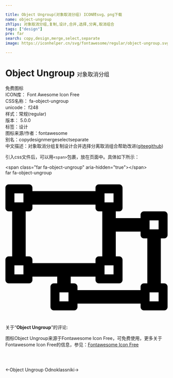 ```yaml
---

title: Object Ungroup(对象取消分组) ICON转svg、png下载
name: object-ungroup
zhTips: 对象取消分组,复制,设计,合并,选择,分离,取消组合
tags: ["design"]
pre: far
search: copy,design,merge,select,separate
image: https://iconhelper.cn/svg/fontawesome/regular/object-ungroup.svg

---
```


# Object Ungroup  <small style="font-size: 60%;font-weight: 100">对象取消分组</small>


<div class="detail-page">
<p>
<span><span class="badge-success badge">免费图标</span> </span>
<br/>
<span>
ICON库：
<span class="badge-secondary badge">Font Awesome Icon Free</span> 
</span>
<br/>
<span>
CSS名称：
<span class="badge-secondary badge">fa-object-ungroup</span> 
</span>
<br/>
<span>
unicode：
<span class="badge-secondary badge">f248</span> 
<copy-btn content='f248' btn-title=""></copy-btn>
<copy-btn :content='String.fromCodePoint(parseInt("f248", 16))' btn-title="复制U"></copy-btn>
</span><br/><span>样式：<span class="badge-light badge">常规(regular)</span></span>
<br/>
<span>
版本：
<span class="badge-secondary badge">5.0.0</span> 
</span><br/><span>标签：<span class="badge-light badge"><router-link to="/tags/design.html">设计</router-link></span></span>
<br/>
<span>图标来源/作者：<span class="badge-light badge">fontawesome</span></span> 
<br/>
<span>别名：<span class="badge-light badge">copy</span><span class="badge-light badge">design</span><span class="badge-light badge">merge</span><span class="badge-light badge">select</span><span class="badge-light badge">separate</span></span><br/><span class="zh-detail">中文描述：<span class="badge-primary badge">对象取消分组</span><span class="badge-primary badge">复制</span><span class="badge-primary badge">设计</span><span class="badge-primary badge">合并</span><span class="badge-primary badge">选择</span><span class="badge-primary badge">分离</span><span class="badge-primary badge">取消组合</span><span class="help-link"><span>帮助改进</span>(<a href="https://gitee.com/liuwave/icon-helper/edit/master/json/fontawesome/regular/object-ungroup.json" target="_blank" rel="noopener noreferrer">gitee</a><a href="https://github.com/liuwave/icon-helper/edit/master/json/fontawesome/regular/object-ungroup.json" target="_blank" rel="noopener noreferrer">github</a></span>)</span><br/>
</p>
</div>
<div class="alert alert-dark">
  <i class="far fa-object-ungroup fa-xs"></i>
  <i class="far fa-object-ungroup fa-sm"></i>
  <i class="far fa-object-ungroup fa-lg"></i>
  <i class="far fa-object-ungroup fa-2x"></i>
  <i class="far fa-object-ungroup fa-3x"></i>
  <i class="far fa-object-ungroup fa-5x"></i>
  <i class="far fa-object-ungroup fa-7x"></i>
</div>
<div>
  <p>引入css文件后，可以用<code>&lt;span&gt;</code>包裹，放在页面中。具体如下所示：    
  </p>
  <div class="alert alert-primary" style="font-size: 14px">
    &lt;span class="far fa-object-ungroup" aria-hidden="true"&gt;&lt;/span&gt;
    <copy-btn content='<span class="far fa-object-ungroup" aria-hidden="true"></span>'></copy-btn>
  </div>
  <div class="alert alert-secondary">
    <i class="far fa-object-ungroup"
    style="font-size: 24px"
    aria-hidden="true"></i> far fa-object-ungroup
    <copy-btn content="far fa-object-ungroup" btn-title="复制图标名称"></copy-btn>
  </div>
</div>
<div id="svg" class="svg-wrap">
<svg xmlns="http://www.w3.org/2000/svg" viewBox="0 0 576 512"><path d="M564 224c6.627 0 12-5.373 12-12v-72c0-6.627-5.373-12-12-12h-72c-6.627 0-12 5.373-12 12v12h-88v-24h12c6.627 0 12-5.373 12-12V44c0-6.627-5.373-12-12-12h-72c-6.627 0-12 5.373-12 12v12H96V44c0-6.627-5.373-12-12-12H12C5.373 32 0 37.373 0 44v72c0 6.627 5.373 12 12 12h12v160H12c-6.627 0-12 5.373-12 12v72c0 6.627 5.373 12 12 12h72c6.627 0 12-5.373 12-12v-12h88v24h-12c-6.627 0-12 5.373-12 12v72c0 6.627 5.373 12 12 12h72c6.627 0 12-5.373 12-12v-12h224v12c0 6.627 5.373 12 12 12h72c6.627 0 12-5.373 12-12v-72c0-6.627-5.373-12-12-12h-12V224h12zM352 64h32v32h-32V64zm0 256h32v32h-32v-32zM64 352H32v-32h32v32zm0-256H32V64h32v32zm32 216v-12c0-6.627-5.373-12-12-12H72V128h12c6.627 0 12-5.373 12-12v-12h224v12c0 6.627 5.373 12 12 12h12v160h-12c-6.627 0-12 5.373-12 12v12H96zm128 136h-32v-32h32v32zm280-64h-12c-6.627 0-12 5.373-12 12v12H256v-12c0-6.627-5.373-12-12-12h-12v-24h88v12c0 6.627 5.373 12 12 12h72c6.627 0 12-5.373 12-12v-72c0-6.627-5.373-12-12-12h-12v-88h88v12c0 6.627 5.373 12 12 12h12v160zm40 64h-32v-32h32v32zm0-256h-32v-32h32v32z"/></svg>
</div>
<detail full-name='fa-object-ungroup'></detail>
<div class="icon-detail__container">
<p>关于“<b>Object Ungroup</b>”的评论:</p>
</div>
<Vssue title="关于“Object Ungroup”的评论" />    
<div><p>图标Object Ungroup来源于Fontawesome Icon Free，可免费使用，更多关于  Fontawesome Icon Free的信息，参见：<a target="_blank" href="https://iconhelper.cn/fontawesome.html">Fontawesome Icon Free</a>
</p></div>

<div style="padding:2rem 0 " class="page-nav"><p class="inner"><span class="prev">←<router-link to="/icon/solid/object-ungroup.html">Object Ungroup</router-link></span> <span class="next"><router-link to="/icon/brands/odnoklassniki.html">Odnoklassniki</router-link>→</span></p></div>
